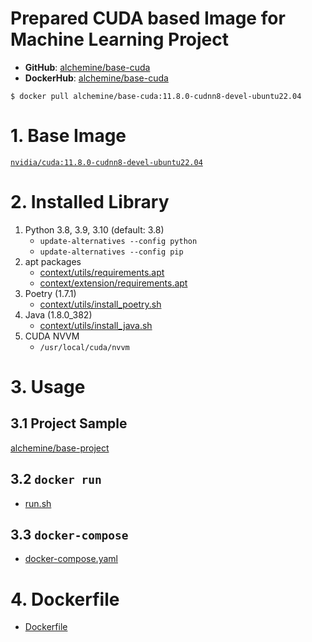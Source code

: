 # Prepared CUDA based Image for Machine Learning Project
- **GitHub**: [alchemine/base-cuda](https://github.com/alchemine/base-cuda)
- **DockerHub**: [alchemine/base-cuda](https://hub.docker.com/repository/docker/alchemine/base-cuda)
```
$ docker pull alchemine/base-cuda:11.8.0-cudnn8-devel-ubuntu22.04
```


# 1. Base Image
[`nvidia/cuda:11.8.0-cudnn8-devel-ubuntu22.04`](https://hub.docker.com/r/nvidia/cuda/tags)


# 2. Installed Library
1. Python 3.8, 3.9, 3.10 (default: 3.8)
   - `update-alternatives --config python`
   - `update-alternatives --config pip`
2. apt packages
   - [context/utils/requirements.apt](https://github.com/alchemine/base-cuda/blob/11.8.0-cudnn8-devel-ubuntu22.04/context/utils/requirements.apt)
   - [context/extension/requirements.apt](https://github.com/alchemine/base-cuda/blob/11.8.0-cudnn8-devel-ubuntu22.04/context/extension/requirements.apt)
3. Poetry (1.7.1)
   - [context/utils/install_poetry.sh](https://github.com/alchemine/base-cuda/blob/11.8.0-cudnn8-devel-ubuntu22.04/context/utils/install_poetry.sh) 
4. Java (1.8.0_382)
   - [context/utils/install_java.sh](https://github.com/alchemine/base-cuda/blob/11.8.0-cudnn8-devel-ubuntu22.04/context/utils/install_java.sh) 
5. CUDA NVVM
   - `/usr/local/cuda/nvvm`


# 3. Usage
## 3.1 Project Sample
[alchemine/base-project](https://github.com/alchemine/base-project)

## 3.2 `docker run`
- [run.sh](https://github.com/alchemine/base-cuda/blob/11.8.0-cudnn8-devel-ubuntu22.04/run.sh)

## 3.3 `docker-compose`
- [docker-compose.yaml](https://github.com/alchemine/base-cuda/blob/11.8.0-cudnn8-devel-ubuntu22.04/docker-compose.yaml)


# 4. Dockerfile
- [Dockerfile](https://github.com/alchemine/base-cuda/blob/11.8.0-cudnn8-devel-ubuntu22.04/Dockerfile)
